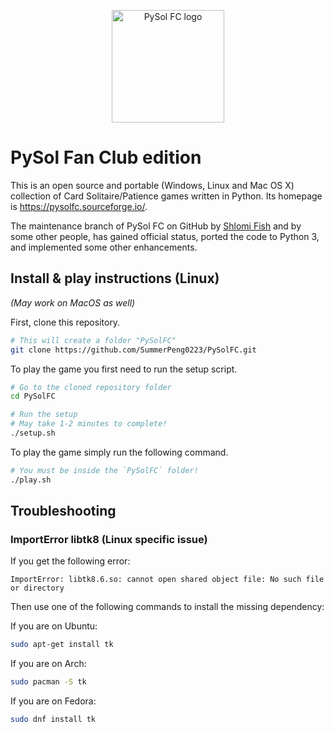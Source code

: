 <p align="center"><img src="html-src/images/high_res/logo_horizontal.png" alt="PySol FC logo" height="180px"></p>

# PySol Fan Club edition

This is an open source and portable (Windows, Linux and Mac OS X) collection
of Card Solitaire/Patience games written in Python. Its homepage is
https://pysolfc.sourceforge.io/.

The maintenance branch of PySol FC on GitHub by [Shlomi
Fish](https://www.shlomifish.org/) and by some other
people, has gained official status, ported the code to Python 3,
and implemented some other enhancements.

## Install & play instructions (Linux)

_(May work on MacOS as well)_

First, clone this repository.

```bash
# This will create a folder "PySolFC"
git clone https://github.com/SummerPeng0223/PySolFC.git
```

To play the game you first need to run the setup script.

```bash
# Go to the cloned repository folder
cd PySolFC

# Run the setup
# May take 1-2 minutes to complete!
./setup.sh
```

To play the game simply run the following command.

```bash
# You must be inside the `PySolFC` folder!
./play.sh
```

## Troubleshooting

### ImportError libtk8 (Linux specific issue)

If you get the following error:

```
ImportError: libtk8.6.so: cannot open shared object file: No such file or directory
```

Then use one of the following commands to install the missing dependency:

If you are on Ubuntu:

```bash
sudo apt-get install tk
```

If you are on Arch:
```bash
sudo pacman -S tk
```

If you are on Fedora:
```bash
sudo dnf install tk
```
